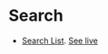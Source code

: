 # Search

- [Search List](search-list). [See live](https://thegicode.github.io/vanilaJS-lab/search/search-list)
